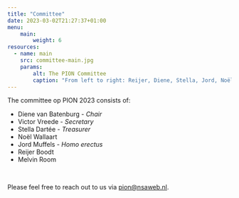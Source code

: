 ```yaml
---
title: "Committee"
date: 2023-03-02T21:27:37+01:00
menu:
    main:
        weight: 6
resources:
  - name: main
    src: committee-main.jpg
    params:
        alt: The PION Committee
        caption: "From left to right: Reijer, Diene, Stella, Jord, Noël, Victor"
---
```


The committee op PION 2023 consists of:

-   Diene van Batenburg - _Chair_
-   Victor Vreede - _Secretary_
-   Stella Dartée - _Treasurer_
-   Noël Wallaart
-   Jord Muffels - _Homo erectus_
-   Reijer Boodt
-   Melvin Room

<br>

Please feel free to reach out to us via pion@nsaweb.nl.
